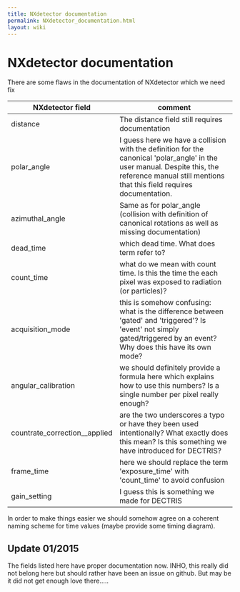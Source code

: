 ```yaml
---
title: NXdetector documentation
permalink: NXdetector_documentation.html
layout: wiki
---
```

NXdetector documentation
========================

There are some flaws in the documentation of NXdetector which we need
fix

| NXdetector field                 | comment                                                                                                                                                                                           |
|----------------------------------|-----------------------------------------------------------------------------------------------------------------------------------------------------------------------------------------------------|
| distance                         | The distance field still requires documentation                                                                                                                                                     |
| polar\_angle                     | I guess here we have a collision with the definition for the canonical 'polar\_angle' in the user manual. Despite this, the reference manual still mentions that this field requires documentation. |
| azimuthal\_angle                 | Same as for polar\_angle (collision with definition of canonical rotations as well as missing documentation)                                                                                        |
| dead\_time                       | which dead time. What does term refer to?                                                                                                                                                           |
| count\_time                      | what do we mean with count time. Is this the time the each pixel was exposed to radiation (or particles)?                                                                                           |
| acquisition\_mode                | this is somehow confusing: what is the difference between 'gated' and 'triggered'? Is 'event' not simply gated/triggered by an event? Why does this have its own mode?                              |
| angular\_calibration             | we should definitely provide a formula here which explains how to use this numbers? Is a single number per pixel really enough?                                                                     |
| countrate\_correction\_\_applied | are the two underscores a typo or have they been used intentionally? What exactly does this mean? Is this something we have introduced for DECTRIS?                                                 |
| frame\_time                      | here we should replace the term 'exposure\_time' with 'count\_time' to avoid confusion                                                                                                              |
| gain\_setting                    | I guess this is something we made for DECTRIS                                                                                                                                                       |

In order to make things easier we should somehow agree on a coherent
naming scheme for time values (maybe provide some timing diagram).

Update 01/2015
--------------

The fields listed here have proper documentation now. INHO, this really
did not belong here but should rather have been an issue on github. But
may be it did not get enough love there.....
